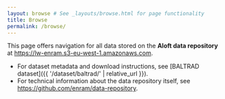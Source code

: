 ```yaml
---
layout: browse # See _layouts/browse.html for page functionality
title: Browse
permalink: /browse/
---
```


This page offers navigation for all data stored on the **Aloft data repository** at <https://lw-enram.s3-eu-west-1.amazonaws.com>.

- For dataset metadata and download instructions, see [BALTRAD dataset]({{ '/dataset/baltrad/' | relative_url }}).
- For technical information about the data repository itself, see <https://github.com/enram/data-repository>.
